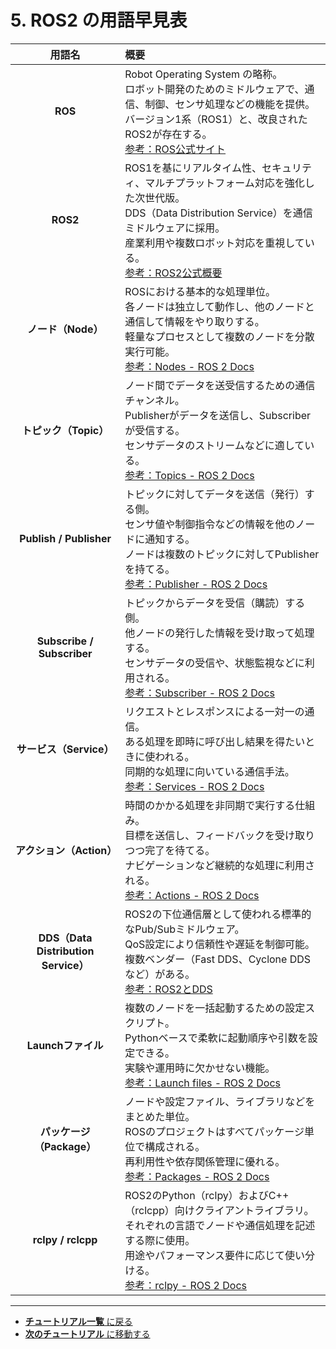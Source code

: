 # 5. ROS2 の用語早見表

| 用語名 | 概要 |
|:---:|:---|
| **ROS** | Robot Operating System の略称。<br>ロボット開発のためのミドルウェアで、通信、制御、センサ処理などの機能を提供。<br>バージョン1系（ROS1）と、改良されたROS2が存在する。<br>[参考：ROS公式サイト](https://www.ros.org/) |
| **ROS2** | ROS1を基にリアルタイム性、セキュリティ、マルチプラットフォーム対応を強化した次世代版。<br>DDS（Data Distribution Service）を通信ミドルウェアに採用。<br>産業利用や複数ロボット対応を重視している。<br>[参考：ROS2公式概要](https://index.ros.org/doc/ros2/) |
| **ノード（Node）** | ROSにおける基本的な処理単位。<br>各ノードは独立して動作し、他のノードと通信して情報をやり取りする。<br>軽量なプロセスとして複数のノードを分散実行可能。<br>[参考：Nodes - ROS 2 Docs](https://docs.ros.org/en/foxy/Concepts/Nodes.html) |
| **トピック（Topic）** | ノード間でデータを送受信するための通信チャンネル。<br>Publisherがデータを送信し、Subscriberが受信する。<br>センサデータのストリームなどに適している。<br>[参考：Topics - ROS 2 Docs](https://docs.ros.org/en/foxy/Concepts/Topics.html) |
| **Publish / Publisher** | トピックに対してデータを送信（発行）する側。<br>センサ値や制御指令などの情報を他のノードに通知する。<br>ノードは複数のトピックに対してPublisherを持てる。<br>[参考：Publisher - ROS 2 Docs](https://docs.ros.org/en/foxy/Concepts/Publisher.html) |
| **Subscribe / Subscriber** | トピックからデータを受信（購読）する側。<br>他ノードの発行した情報を受け取って処理する。<br>センサデータの受信や、状態監視などに利用される。<br>[参考：Subscriber - ROS 2 Docs](https://docs.ros.org/en/foxy/Concepts/Subscriber.html) |
| **サービス（Service）** | リクエストとレスポンスによる一対一の通信。<br>ある処理を即時に呼び出し結果を得たいときに使われる。<br>同期的な処理に向いている通信手法。<br>[参考：Services - ROS 2 Docs](https://docs.ros.org/en/foxy/Concepts/Services.html) |
| **アクション（Action）** | 時間のかかる処理を非同期で実行する仕組み。<br>目標を送信し、フィードバックを受け取りつつ完了を待てる。<br>ナビゲーションなど継続的な処理に利用される。<br>[参考：Actions - ROS 2 Docs](https://docs.ros.org/en/foxy/Concepts/Actions.html) |
| **DDS（Data Distribution Service）** | ROS2の下位通信層として使われる標準的なPub/Subミドルウェア。<br>QoS設定により信頼性や遅延を制御可能。<br>複数ベンダー（Fast DDS、Cyclone DDSなど）がある。<br>[参考：ROS2とDDS](https://ros2-dds.readthedocs.io/en/latest/) |
| **Launchファイル** | 複数のノードを一括起動するための設定スクリプト。<br>Pythonベースで柔軟に起動順序や引数を設定できる。<br>実験や運用時に欠かせない機能。<br>[参考：Launch files - ROS 2 Docs](https://docs.ros.org/en/foxy/Tutorials/Launch/Launch.html) |
| **パッケージ（Package）** | ノードや設定ファイル、ライブラリなどをまとめた単位。<br>ROSのプロジェクトはすべてパッケージ単位で構成される。<br>再利用性や依存関係管理に優れる。<br>[参考：Packages - ROS 2 Docs](https://docs.ros.org/en/foxy/Concepts/Packages.html) |
| **rclpy / rclcpp** | ROS2のPython（rclpy）およびC++（rclcpp）向けクライアントライブラリ。<br>それぞれの言語でノードや通信処理を記述する際に使用。<br>用途やパフォーマンス要件に応じて使い分ける。<br>[参考：rclpy - ROS 2 Docs](https://docs.ros.org/en/foxy/api/rclpy/html/index.html) |

---

- [**チュートリアル一覧** に戻る](./toc.md)
- [**次のチュートリアル** に移動する](./tutorial6.md)
